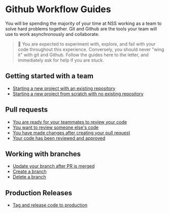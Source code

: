# Github Workflow Guides

You will be spending the majority of your time at NSS working as a team to solve hard problems together. Git and Github are the tools your team will use to work asynchronously and collaborate.

> 🧨 You are expected to experiment with, explore, and fail with your code throughout this experience. Conversely, you should never "wing it" with git and Github. Follow the guides here to the letter, and immediately ask for help if you are stuck.

## Getting started with a team

* [Starting a new project with an existing repository](./START_REMOTE.md)
* [Starting a new project from scratch with no existing repository](./START_LOCAL.md)

## Pull requests

* [You are ready for your teammates to review your code](./PR_CREATE.md)
* [You want to review someone else's code](./PR_TESTING.md)
* [You have made changes after creating your pull request](./PR_UPDATE.md)
* [Your code has been reviewed and approved](./PR_MERGE.md)

## Working with branches

* [Update your branch after PR is merged](./BRANCH_UPDATE.md)
* [Create a branch](./BRANCH_CREATE.md)
* [Delete a branch](./BRANCH_DELETE.md)

## Production Releases

* [Tag and release code to production](./PROD_RELEASE.md)